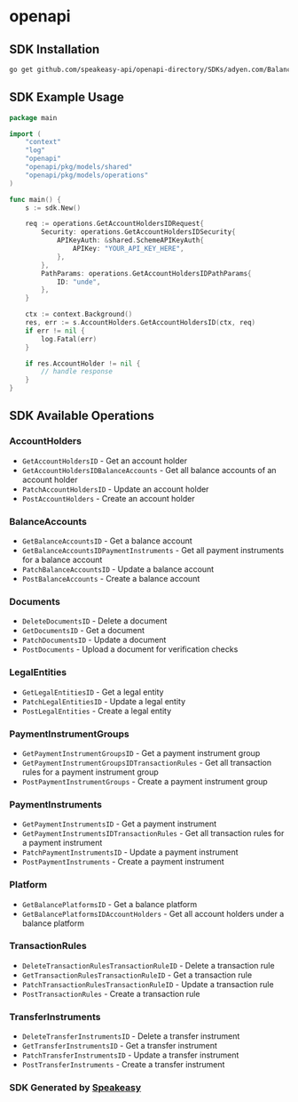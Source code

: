 # openapi

<!-- Start SDK Installation -->
## SDK Installation

```bash
go get github.com/speakeasy-api/openapi-directory/SDKs/adyen.com/BalancePlatformService/1/go
```
<!-- End SDK Installation -->

## SDK Example Usage
<!-- Start SDK Example Usage -->
```go
package main

import (
    "context"
    "log"
    "openapi"
    "openapi/pkg/models/shared"
    "openapi/pkg/models/operations"
)

func main() {
    s := sdk.New()

    req := operations.GetAccountHoldersIDRequest{
        Security: operations.GetAccountHoldersIDSecurity{
            APIKeyAuth: &shared.SchemeAPIKeyAuth{
                APIKey: "YOUR_API_KEY_HERE",
            },
        },
        PathParams: operations.GetAccountHoldersIDPathParams{
            ID: "unde",
        },
    }

    ctx := context.Background()
    res, err := s.AccountHolders.GetAccountHoldersID(ctx, req)
    if err != nil {
        log.Fatal(err)
    }

    if res.AccountHolder != nil {
        // handle response
    }
}
```
<!-- End SDK Example Usage -->

<!-- Start SDK Available Operations -->
## SDK Available Operations


### AccountHolders

* `GetAccountHoldersID` - Get an account holder
* `GetAccountHoldersIDBalanceAccounts` - Get all balance accounts of an account holder
* `PatchAccountHoldersID` - Update an account holder
* `PostAccountHolders` - Create an account holder

### BalanceAccounts

* `GetBalanceAccountsID` - Get a balance account
* `GetBalanceAccountsIDPaymentInstruments` - Get all payment instruments for a balance account
* `PatchBalanceAccountsID` - Update a balance account
* `PostBalanceAccounts` - Create a balance account

### Documents

* `DeleteDocumentsID` - Delete a document
* `GetDocumentsID` - Get a document
* `PatchDocumentsID` - Update a document
* `PostDocuments` - Upload a document for verification checks

### LegalEntities

* `GetLegalEntitiesID` - Get a legal entity
* `PatchLegalEntitiesID` - Update a legal entity
* `PostLegalEntities` - Create a legal entity

### PaymentInstrumentGroups

* `GetPaymentInstrumentGroupsID` - Get a payment instrument group
* `GetPaymentInstrumentGroupsIDTransactionRules` - Get all transaction rules for a payment instrument group
* `PostPaymentInstrumentGroups` - Create a payment instrument group

### PaymentInstruments

* `GetPaymentInstrumentsID` - Get a payment instrument
* `GetPaymentInstrumentsIDTransactionRules` - Get all transaction rules for a payment instrument
* `PatchPaymentInstrumentsID` - Update a payment instrument
* `PostPaymentInstruments` - Create a payment instrument

### Platform

* `GetBalancePlatformsID` - Get a balance platform
* `GetBalancePlatformsIDAccountHolders` - Get all account holders under a balance platform

### TransactionRules

* `DeleteTransactionRulesTransactionRuleID` - Delete a transaction rule
* `GetTransactionRulesTransactionRuleID` - Get a transaction rule
* `PatchTransactionRulesTransactionRuleID` - Update a transaction rule
* `PostTransactionRules` - Create a transaction rule

### TransferInstruments

* `DeleteTransferInstrumentsID` - Delete a transfer instrument
* `GetTransferInstrumentsID` - Get a transfer instrument
* `PatchTransferInstrumentsID` - Update a transfer instrument
* `PostTransferInstruments` - Create a transfer instrument
<!-- End SDK Available Operations -->

### SDK Generated by [Speakeasy](https://docs.speakeasyapi.dev/docs/using-speakeasy/client-sdks)
